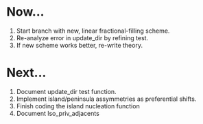 Now...
======

1.  Start branch with new, linear fractional-filling scheme.
1.  Re-analyze error in update_dir by refining test.
1.  If new scheme works better, re-write theory.

Next...
=======


1.  Document update_dir test function.
1.  Implement island/peninsula assymmetries as preferential shifts.
1.  Finish coding the island nucleation function
1.  Document lso_priv_adjacents
